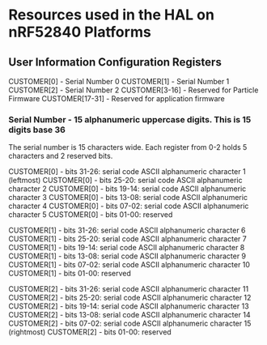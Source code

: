 # Resources used in the HAL on nRF52840 Platforms

## User Information Configuration Registers

CUSTOMER[0] - Serial Number 0
CUSTOMER[1] - Serial Number 1
CUSTOMER[2] - Serial Number 2
CUSTOMER[3-16] - Reserved for Particle Firmware
CUSTOMER[17-31] - Reserved for application firmware

### Serial Number - 15 alphanumeric uppercase digits. This is 15 digits base 36

The serial number is 15 characters wide. Each register from 0-2 holds 5 characters and 2 reserved bits.

CUSTOMER[0] - bits 31-26: serial code ASCII alphanumeric character 1 (leftmost)
CUSTOMER[0] - bits 25-20: serial code ASCII alphanumeric character 2
CUSTOMER[0] - bits 19-14: serial code ASCII alphanumeric character 3
CUSTOMER[0] - bits 13-08: serial code ASCII alphanumeric character 4
CUSTOMER[0] - bits 07-02: serial code ASCII alphanumeric character 5
CUSTOMER[0] - bits 01-00: reserved

CUSTOMER[1] - bits 31-26: serial code ASCII alphanumeric character 6
CUSTOMER[1] - bits 25-20: serial code ASCII alphanumeric character 7
CUSTOMER[1] - bits 19-14: serial code ASCII alphanumeric character 8
CUSTOMER[1] - bits 13-08: serial code ASCII alphanumeric character 9
CUSTOMER[1] - bits 07-02: serial code ASCII alphanumeric character 10
CUSTOMER[1] - bits 01-00: reserved

CUSTOMER[2] - bits 31-26: serial code ASCII alphanumeric character 11
CUSTOMER[2] - bits 25-20: serial code ASCII alphanumeric character 12
CUSTOMER[2] - bits 19-14: serial code ASCII alphanumeric character 13
CUSTOMER[2] - bits 13-08: serial code ASCII alphanumeric character 14
CUSTOMER[2] - bits 07-02: serial code ASCII alphanumeric character 15 (rightmost)
CUSTOMER[2] - bits 01-00: reserved







